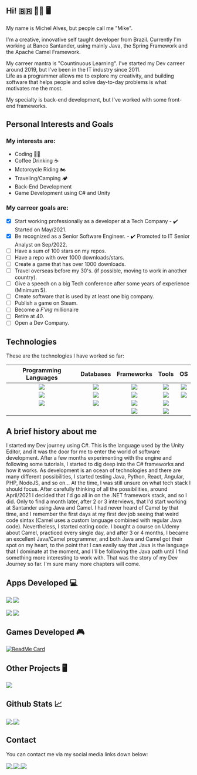 ## Hi!  🇧🇷 👨‍💻 🖥️

My name is Michel Alves, but people call me "Mike".

I'm a creative, innovative self taught developer from Brazil. Currently I'm working at Banco Santander, using mainly Java, the Spring Framework and the Apache Camel Framework.

My carreer mantra is "Countinuous Learning". I've started my Dev carreer around 2019, but I've been in the IT industry since 2011. <br>
Life as a programmer allows me to explore my creativity, and building software that helps people and solve day-to-day problems is what motivates me the most.

My specialty is back-end development, but I've worked with some front-end frameworks.


## Personal Interests and Goals
### My interests are:

* Coding 👨‍💻
* Coffee Drinking ☕
* Motorcycle Riding 🏍️
* Traveling/Camping 🏕️
* Back-End Development
* Game Development using C# and Unity

### My carreer goals are:

- [x] Start working professionally as a developer at a Tech Company - ✔️ Started on May/2021.
- [x] Be recognized as a Senior Software Engineer. - ✔️ Promoted to IT Senior Analyst on Sep/2022.
- [ ] Have a sum of 100 stars on my repos.
- [ ] Have a repo with over 1000 downloads/stars.
- [ ] Create a game that has over 1000 downloads.
- [ ] Travel overseas before my 30's. (if possible, moving to work in another country).
- [ ] Give a speech on a big Tech conference after some years of experience (Minimum 5).
- [ ] Create software that is used by at least one big company.
- [ ] Publish a game on Steam.
- [ ] Become a *F'ing* millionaire
- [ ] Retire at 40.
- [ ] Open a Dev Company.

## Technologies

These are the technologies I have worked so far:

Programming Languages             |  Databases    | Frameworks | Tools | OS
:-------------------------:|:-------------------------:|:-------------------------:|:-------------------------:|:-------------------------:
![](https://img.shields.io/badge/Java-ED8B00?style=for-the-badge&logo=java&logoColor=white)  | ![](https://img.shields.io/badge/PostgreSQL-316192?style=for-the-badge&logo=postgresql&logoColor=white)  | ![](https://img.shields.io/badge/Spring-6DB33F?style=for-the-badge&logo=spring&logoColor=white)  | ![](https://img.shields.io/badge/Unity-100000?style=for-the-badge&logo=unity&logoColor=white) | ![](https://img.shields.io/badge/Windows-0078D6?style=for-the-badge&logo=windows&logoColor=white)
![](https://img.shields.io/badge/C%23-239120?style=for-the-badge&logo=c-sharp&logoColor=white) | ![](https://img.shields.io/badge/SQLite-07405E?style=for-the-badge&logo=sqlite&logoColor=white) | ![](https://img.shields.io/badge/.NET-5C2D91?style=for-the-badge&logo=dot-net&logoColor=white) | ![](https://img.shields.io/badge/Netlify-00C7B7?style=for-the-badge&logo=netlify&logoColor=white) | ![](https://img.shields.io/badge/Linux-FCC624?style=for-the-badge&logo=linux&logoColor=black) 
  ![](https://img.shields.io/badge/Python-FFD43B?style=for-the-badge&logo=python&logoColor=blue) | ![](https://img.shields.io/badge/MongoDB-4EA94B?style=for-the-badge&logo=mongodb&logoColor=white)  | ![](https://img.shields.io/badge/Node.js-43853D?style=for-the-badge&logo=node-dot-js&logoColor=white) | ![](https://img.shields.io/badge/Docker-2CA5E0?style=for-the-badge&logo=docker&logoColor=white) | [](OS)
  [](Language) | [](Database)  | ![](https://img.shields.io/badge/fastapi-109989?style=for-the-badge&logo=FASTAPI&logoColor=whit) | ![](https://img.shields.io/badge/Markdown-000000?style=for-the-badge&logo=markdown&logoColor=white) | [](OS)


  <!-- Table Structure:
      ![](Language) | [](Database)  | [](Framework) | [](Tool) | [](OS)
  -->  

## A brief history about me

I started my Dev journey using C#. This is the language used by the Unity Editor, and it was the door for me to enter the world of software development.
After a few months experimenting with the engine and following some tutorials, I started to dig deep into the C# frameworks and how it works. As development is an ocean of technologies and there are many different possibilities, I started testing Java, Python, React, Angular, PHP, NodeJS, and so on... At the time, I was still unsure on what tech stack I should focus. After carefully thinking of all the possibilities, around April/2021 I decided that I'd go all in on the .NET framework stack, and so I did. Only to find a month later, after 2 or 3 interviews, that I'd start working at Santander using Java and Camel.
I had never heard of Camel by that time, and I remember the first days at my first dev job seeing that weird code sintax (Camel uses a custom language combined with regular Java code). Nevertheless, I started eating code. I bought a course on Udemy about Camel, practiced every single day, and after 3 or 4 months, I became an excellent Java/Camel programmer, and both Java and Camel got their spot on my heart, to the point that I can easily say that Java is the language that I dominate at the moment, and I'll be following the Java path until I find something more interesting to work with. That was the story of my Dev Journey so far. I'm sure many more chapters will come.


## Apps Developed 💻  
<div>
  
<a href="https://github.com/mikxingu/facilitair-web">
  <img align="left" src="https://github-readme-stats.vercel.app/api/pin/?username=mikxingu&repo=facilitair-web&theme=highcontrast" />
</a>

<a href="https://github.com/mikxingu/dsdelivery-sds2">
  <img align="center" src="https://github-readme-stats.vercel.app/api/pin/?username=mikxingu&repo=dsdelivery-sds2&theme=highcontrast" />
</a>
  
</div>


####

<div> </div>
<a href="https://github.com/mikxingu/projeto-sds3">
  <img align="left" src="https://github-readme-stats.vercel.app/api/pin/?username=mikxingu&repo=projeto-sds3&theme=highcontrast" />
</a>

<a href="https://github.com/mikxingu/happy">
  <img align="center" src="https://github-readme-stats.vercel.app/api/pin/?username=mikxingu&repo=happy&theme=highcontrast" />
</a>




## Games Developed 🎮 

[![ReadMe Card](https://github-readme-stats.vercel.app/api/pin/?username=mikxingu&repo=hexmap_editor&theme=highcontrast)](https://github.com/mikxingu/hexmap_editor)


## Other Projects 🖥️


<a href="https://github.com/mikxingu/mikxingu.github.io">
  <img align="center" src="https://github-readme-stats.vercel.app/api/pin/?username=mikxingu&repo=mikxingu.github.io&theme=highcontrast" />
</a>

## Github Stats 📈

<a href="https://github.com/anuraghazra/github-readme-stats">
  <img align="center" src="https://github-readme-stats.vercel.app/api?username=mikxingu&show_icons=true&theme=highcontrast&hide=stars" />
</a>

<a href="https://github.com/mikxingu/github-readme-stats">
  <img align="center" src="https://github-readme-stats.vercel.app/api/top-langs/?username=mikxingu&layout=compact&theme=highcontrast&hide=ShaderLab" />
</a>

        

## Contact
You can contact me via my social media links down below:

<a href="mailto:michelalvs@gmail.com">
  <img align="center" src="https://img.shields.io/badge/Gmail-D14836?style=for-the-badge&logo=gmail&logoColor=white" />
</a>

<a href="https://www.linkedin.com/in/michel-alves-almeida-leite-84976315a/">
  <img align="center" src="https://img.shields.io/badge/LinkedIn-0077B5?style=for-the-badge&logo=linkedin&logoColor=white" />
</a>

<a href="https://www.instagram.com/mikeriderbr">
  <img align="center" src="https://img.shields.io/badge/Instagram-E4405F?style=for-the-badge&logo=instagram&logoColor=white" />
</a>
